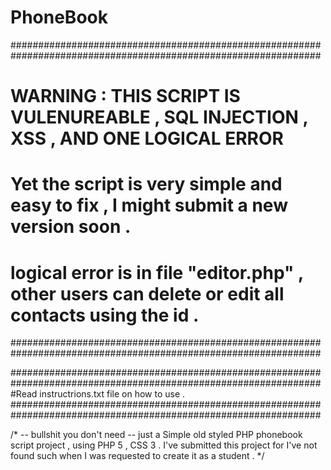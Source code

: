 # PhoneBook
################################################################################################################
# WARNING : THIS SCRIPT IS VULENUREABLE , SQL INJECTION , XSS , AND ONE LOGICAL ERROR
# Yet the script is very simple and easy to fix , I might submit a new version soon .
# logical error is in file "editor.php" , other users can delete or edit all contacts using the id .
################################################################################################################

################################################################################################################
#Read instructrions.txt file on how to use .
################################################################################################################

/* -- bullshit you don't need --
just a Simple old styled PHP phonebook script project , using PHP 5 , CSS 3 .
I've submitted this project for I've not found such when I was requested to create it as a student . */


